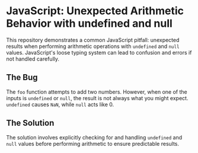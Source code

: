 # JavaScript: Unexpected Arithmetic Behavior with undefined and null

This repository demonstrates a common JavaScript pitfall: unexpected results when performing arithmetic operations with `undefined` and `null` values.  JavaScript's loose typing system can lead to confusion and errors if not handled carefully.

## The Bug

The `foo` function attempts to add two numbers. However, when one of the inputs is `undefined` or `null`, the result is not always what you might expect.  `undefined` causes `NaN`, while `null` acts like 0.

## The Solution

The solution involves explicitly checking for and handling `undefined` and `null` values before performing arithmetic to ensure predictable results.
